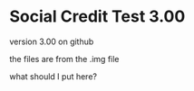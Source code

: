 # Social Credit Test 3.00
version 3.00 on github

the files are from the .img file

what should I put here?
